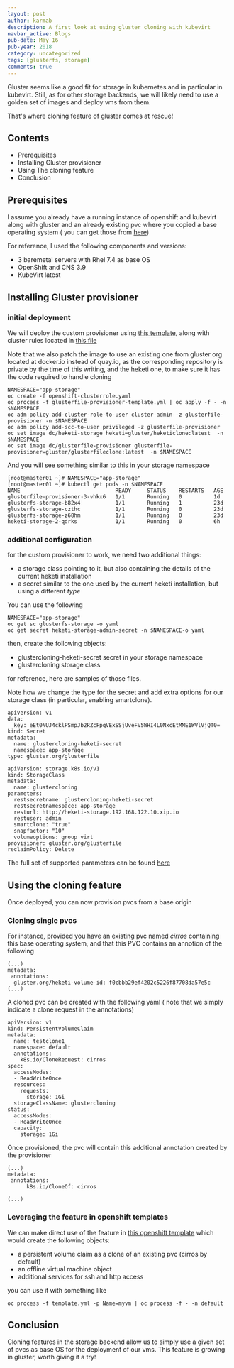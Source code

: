 ```yaml
---
layout: post
author: karmab
description: A first look at using gluster cloning with kubevirt
navbar_active: Blogs
pub-date: May 16
pub-year: 2018
category: uncategorized
tags: [glusterfs, storage]
comments: true
---
```


Gluster seems like a good fit for storage in kubernetes and in particular in kubevirt. Still, as for other storage backends, we will likely need to use a golden set of images and deploy vms from them.

That's where cloning feature of gluster comes at rescue!

## Contents

- Prerequisites
- Installing Gluster provisioner
- Using The cloning feature
- Conclusion

## Prerequisites

I assume you already have a running instance of openshift and kubevirt along with gluster and an already existing pvc where you copied a base operating system ( you can get those from [here](https://docs.openstack.org/image-guide/obtain-images.html))

For reference, I used the following components and versions:

- 3 baremetal servers with Rhel 7.4 as base OS
- OpenShift and CNS 3.9
- KubeVirt latest

## Installing Gluster provisioner

### initial deployment

We will deploy the custom provisioner using [this template](../assets/2018-05-16-use-glustercloning-with-kubevirt/glusterfile-provisioner-template.yml), along with cluster rules located in [this file](../assets/2018-05-16-use-glustercloning-with-kubevirt/openshift-clusterrole.yaml)

Note that we also patch the image to use an existing one from gluster org located at docker.io instead of quay.io, as the corresponding repository is private by the time of this writing, and the heketi one, to make sure it has the code required to handle cloning

```
NAMESPACE="app-storage"
oc create -f openshift-clusterrole.yaml
oc process -f glusterfile-provisioner-template.yml | oc apply -f - -n $NAMESPACE
oc adm policy add-cluster-role-to-user cluster-admin -z glusterfile-provisioner -n $NAMESPACE
oc adm policy add-scc-to-user privileged -z glusterfile-provisioner
oc set image dc/heketi-storage heketi=gluster/heketiclone:latest  -n $NAMESPACE
oc set image dc/glusterfile-provisioner glusterfile-provisioner=gluster/glusterfileclone:latest  -n $NAMESPACE
```

And you will see something similar to this in your storage namespace

```
[root@master01 ~]# NAMESPACE="app-storage"
[root@master01 ~]# kubectl get pods -n $NAMESPACE
NAME                              READY     STATUS    RESTARTS   AGE
glusterfile-provisioner-3-vhkx6   1/1       Running   0          1d
glusterfs-storage-b82x4           1/1       Running   1          23d
glusterfs-storage-czthc           1/1       Running   0          23d
glusterfs-storage-z68hm           1/1       Running   0          23d
heketi-storage-2-qdrks            1/1       Running   0          6h
```

### additional configuration

for the custom provisioner to work, we need two additional things:

- a storage class pointing to it, but also containing the details of the current heketi installation
- a secret similar to the one used by the current heketi installation, but using a different _type_

You can use the following

```
NAMESPACE="app-storage"
oc get sc glusterfs-storage -o yaml
oc get secret heketi-storage-admin-secret -n $NAMESPACE-o yaml
```

then, create the following objects:

- glustercloning-heketi-secret secret in your storage namespace
- glustercloning storage class

for reference, here are samples of those files.

Note how we change the type for the secret and add extra options for our storage class (in particular, enabling smartclone).

```
apiVersion: v1
data:
  key: eEt0NUJ4cklPSmpJb2RZcFpqVExSSjUveFV5WHI4L0NxcEtMME1WVlVjQT0=
kind: Secret
metadata:
  name: glustercloning-heketi-secret
  namespace: app-storage
type: gluster.org/glusterfile
```

```
apiVersion: storage.k8s.io/v1
kind: StorageClass
metadata:
  name: glustercloning
parameters:
  restsecretname: glustercloning-heketi-secret
  restsecretnamespace: app-storage
  resturl: http://heketi-storage.192.168.122.10.xip.io
  restuser: admin
  smartclone: "true"
  snapfactor: "10"
  volumeoptions: group virt
provisioner: gluster.org/glusterfile
reclaimPolicy: Delete
```

The full set of supported parameters can be found [here](https://github.com/kubernetes-incubator/external-storage/blob/master/gluster/file/README.md)

## Using the cloning feature

Once deployed, you can now provision pvcs from a base origin

### Cloning single pvcs

For instance, provided you have an existing pvc named _cirros_ containing this base operating system, and that this PVC contains an annotion of the following

```
(...)
metadata:
 annotations:
  gluster.org/heketi-volume-id: f0cbbb29ef4202c5226f87708da57e5c
(...)
```

A cloned pvc can be created with the following yaml ( note that we simply indicate a clone request in the annotations)

```
apiVersion: v1
kind: PersistentVolumeClaim
metadata:
  name: testclone1
  namespace: default
  annotations:
    k8s.io/CloneRequest: cirros
spec:
  accessModes:
  - ReadWriteOnce
  resources:
    requests:
      storage: 1Gi
  storageClassName: glustercloning
status:
  accessModes:
  - ReadWriteOnce
  capacity:
    storage: 1Gi
```

Once provisioned, the pvc will contain this additional annotation created by the provisioner

```
(...)
metadata:
 annotations:
      k8s.io/CloneOf: cirros

(...)
```

### Leveraging the feature in openshift templates

We can make direct use of the feature in [this openshift template](../assets/2018-05-16-use-glustercloning-with-kubevirt/template.yml) which would create the following objects:

- a persistent volume claim as a clone of an existing pvc (cirros by default)
- an offline virtual machine object
- additional services for ssh and http access

you can use it with something like

```
oc process -f template.yml -p Name=myvm | oc process -f - -n default
```

## Conclusion

Cloning features in the storage backend allow us to simply use a given set of pvcs as base OS for the deployment of our vms. This feature is growing in gluster, worth giving it a try!
